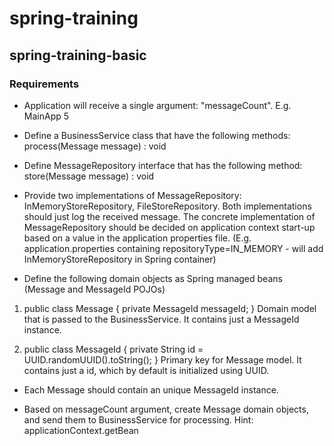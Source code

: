# spring-training
## spring-training-basic
### Requirements
- Application will receive a single argument: "messageCount". 
E.g. MainApp 5

- Define a BusinessService class that have the following methods:
process(Message message) : void

- Define MessageRepository interface that has the following method:
store(Message message) : void

- Provide two implementations of MessageRepository: InMemoryStoreRepository, FileStoreRepository. Both implementations should just log the received message.
The concrete implementation of MessageRepository should be decided on application context start-up based on a value in the application properties file. 
(E.g. application.properties containing repositoryType=IN_MEMORY - will add InMemoryStoreRepository in Spring container)

- Define the following domain objects as Spring managed beans (Message and MessageId POJOs)
1. public class Message { private MessageId messageId; }
Domain model that is passed to the BusinessService. It contains just a MessageId instance.

2. public class MessageId {  private String id = UUID.randomUUID().toString(); }
Primary key for Message model. It contains just a id, which by default is initialized using UUID.

- Each Message should contain an unique MessageId instance.

- Based on messageCount argument, create <messageCount> Message domain objects, and send them to BusinessService for processing.
Hint: applicationContext.getBean